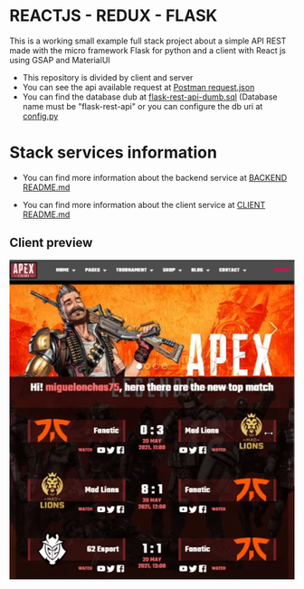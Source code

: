 # REACTJS - REDUX - FLASK

This is a working small example full stack project about a simple API REST made with the micro framework Flask for python and a client with React js using GSAP and MaterialUI

- This repository is divided by client and server
- You can see the api available request at [Postman request.json](./server/postman_collection.json)
- You can find the database dub at [flask-rest-api-dumb.sql](./flask-rest-api-dumb.sql) (Database name must be "flask-rest-api" or you can configure the db uri at [config.py](./server/app/main/config.py)

# Stack services information
- You can find more information about the backend service at [BACKEND README.md](./server/README.md)

- You can find more information about the client service at [CLIENT README.md](./client/README.md)

## Client preview
![client](./client/repository/preview-3.png)
